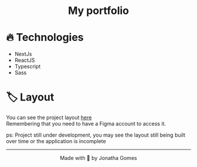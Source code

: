 <h1 align="center">My portfolio</h1>

# 🔥️ Technologies

- NextJs
- ReactJS
- Typescript
- Sass

# 🏷️ Layout

You can see the project layout [here](https://www.figma.com/file/ez2rv8xmzNCg9zEiLe7Zhl/Portfolio-1.0?node-id=0%3A1)<br>
Remembering that you need to have a Figma account to access it.

ps: Project still under development, you may see the layout still being built over time or the application is incomplete

<hr>
<p align="center">Made with 💜️ by Jonatha Gomes</p>

